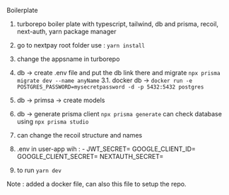 Boilerplate
1. turborepo boiler plate with typescript, tailwind, db and prisma, recoil, next-auth,  yarn package manager
2. go to nextpay root folder use : `yarn install`
2. change the appsname in turborepo
3. db -> create .env file  and put the db link there and migrate `npx prisma migrate dev --name anyName`
3.1. docker db -> `docker run -e POSTGRES_PASSWORD=mysecretpassword -d -p 5432:5432 postgres`
4. db -> primsa -> create models
5. db -> generate prisma client `npx prisma generate`
can check database using `npx prisma studio`
6. can change the recoil structure and names
7. .env in user-app wih : -
JWT_SECRET=
GOOGLE_CLIENT_ID=
GOOGLE_CLIENT_SECRET=
NEXTAUTH_SECRET=

8. to run  `yarn dev`

Note : added a docker file, can also this file to setup the repo. 